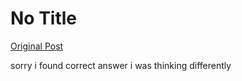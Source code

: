 # No Title

[Original Post](https://discourse.onlinedegree.iitm.ac.in/t/166576/66)

<p>sorry i found correct answer i was thinking differently</p>